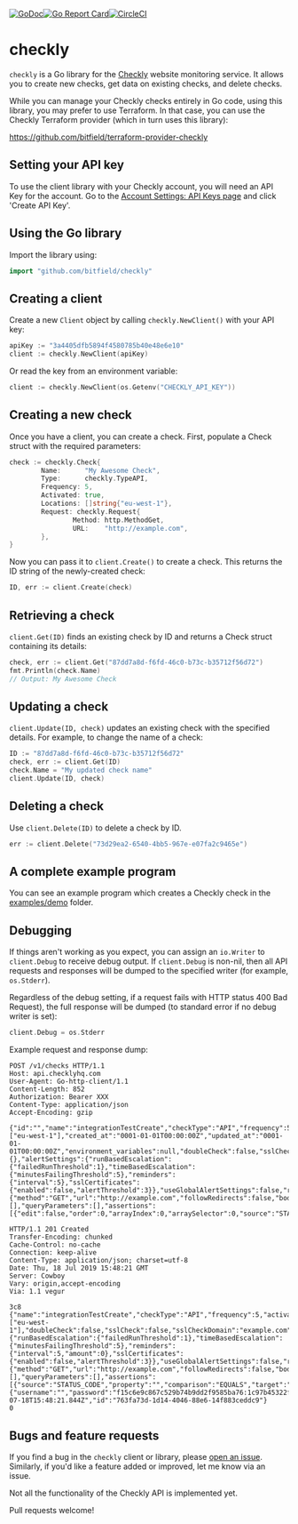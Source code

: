 [![GoDoc](https://godoc.org/github.com/bitfield/checkly?status.png)](http://godoc.org/github.com/bitfield/checkly)[![Go Report Card](https://goreportcard.com/badge/github.com/bitfield/checkly)](https://goreportcard.com/report/github.com/bitfield/checkly)[![CircleCI](https://circleci.com/gh/bitfield/checkly.svg?style=svg)](https://circleci.com/gh/bitfield/checkly)

# checkly

`checkly` is a Go library for the [Checkly](https://checklyhq.com/?utm_source=github&lmref=1374) website monitoring service. It allows you to create new checks, get data on existing checks, and delete checks.

While you can manage your Checkly checks entirely in Go code, using this library, you may prefer to use Terraform. In that case, you can use the Checkly Terraform provider (which in turn uses this library):

https://github.com/bitfield/terraform-provider-checkly

## Setting your API key

To use the client library with your Checkly account, you will need an API Key for the account. Go to the [Account Settings: API Keys page](https://app.checklyhq.com/account/api-keys) and click 'Create API Key'.

## Using the Go library

Import the library using:

```go
import "github.com/bitfield/checkly"
```

## Creating a client

Create a new `Client` object by calling `checkly.NewClient()` with your API key:

```go
apiKey := "3a4405dfb5894f4580785b40e48e6e10"
client := checkly.NewClient(apiKey)
```

Or read the key from an environment variable:

```go
client := checkly.NewClient(os.Getenv("CHECKLY_API_KEY"))
```

## Creating a new check

Once you have a client, you can create a check. First, populate a Check struct with the required parameters:

```go
check := checkly.Check{
		Name:      "My Awesome Check",
		Type:      checkly.TypeAPI,
		Frequency: 5,
		Activated: true,
		Locations: []string{"eu-west-1"},
		Request: checkly.Request{
			    Method: http.MethodGet,
			    URL:    "http://example.com",
		},
}
```

Now you can pass it to `client.Create()` to create a check. This returns the ID string of the newly-created check:

```go
ID, err := client.Create(check)
```

## Retrieving a check

`client.Get(ID)` finds an existing check by ID and returns a Check struct containing its details:

```go
check, err := client.Get("87dd7a8d-f6fd-46c0-b73c-b35712f56d72")
fmt.Println(check.Name)
// Output: My Awesome Check

```

## Updating a check

`client.Update(ID, check)` updates an existing check with the specified details. For example, to change the name of a check:

```go
ID := "87dd7a8d-f6fd-46c0-b73c-b35712f56d72"
check, err := client.Get(ID)
check.Name = "My updated check name"
client.Update(ID, check)
```

## Deleting a check

Use `client.Delete(ID)` to delete a check by ID.

```go
err := client.Delete("73d29ea2-6540-4bb5-967e-e07fa2c9465e")
```

## A complete example program

You can see an example program which creates a Checkly check in the [examples/demo](examples/demo/main.go) folder.

## Debugging

If things aren't working as you expect, you can assign an `io.Writer` to `client.Debug` to receive debug output. If `client.Debug` is non-nil, then all API requests and responses will be dumped to the specified writer (for example, `os.Stderr`).

Regardless of the debug setting, if a request fails with HTTP status 400 Bad Request), the full response will be dumped (to standard error if no debug writer is set):

```go
client.Debug = os.Stderr
```

Example request and response dump:

```
POST /v1/checks HTTP/1.1
Host: api.checklyhq.com
User-Agent: Go-http-client/1.1
Content-Length: 852
Authorization: Bearer XXX
Content-Type: application/json
Accept-Encoding: gzip

{"id":"","name":"integrationTestCreate","checkType":"API","frequency":5,"activated":true,"muted":false,"shouldFail":false,"locations":["eu-west-1"],"created_at":"0001-01-01T00:00:00Z","updated_at":"0001-01-01T00:00:00Z","environment_variables":null,"doubleCheck":false,"sslCheck":false,"sslCheckDomain":"example.com","alertChannels":{},"alertSettings":{"runBasedEscalation":{"failedRunThreshold":1},"timeBasedEscalation":{"minutesFailingThreshold":5},"reminders":{"interval":5},"sslCertificates":{"enabled":false,"alertThreshold":3}},"useGlobalAlertSettings":false,"request":{"method":"GET","url":"http://example.com","followRedirects":false,"body":"","bodyType":"NONE","headers":[],"queryParameters":[],"assertions":[{"edit":false,"order":0,"arrayIndex":0,"arraySelector":0,"source":"STATUS_CODE","property":"","comparison":"EQUALS","target":"200"}]}}

HTTP/1.1 201 Created
Transfer-Encoding: chunked
Cache-Control: no-cache
Connection: keep-alive
Content-Type: application/json; charset=utf-8
Date: Thu, 18 Jul 2019 15:48:21 GMT
Server: Cowboy
Vary: origin,accept-encoding
Via: 1.1 vegur

3c8
{"name":"integrationTestCreate","checkType":"API","frequency":5,"activated":true,"muted":false,"shouldFail":false,"locations":["eu-west-1"],"doubleCheck":false,"sslCheck":false,"sslCheckDomain":"example.com","alertSettings":{"runBasedEscalation":{"failedRunThreshold":1},"timeBasedEscalation":{"minutesFailingThreshold":5},"reminders":{"interval":5,"amount":0},"sslCertificates":{"enabled":false,"alertThreshold":3}},"useGlobalAlertSettings":false,"request":{"method":"GET","url":"http://example.com","followRedirects":false,"body":"","bodyType":"NONE","headers":[],"queryParameters":[],"assertions":[{"source":"STATUS_CODE","property":"","comparison":"EQUALS","target":"200"}],"basicAuth":{"username":"","password":"f15c6e9c867c529b74b9dd2f9585ba76:1c97b45322f1cd139122666eb13c7562"}},"setupSnippetId":null,"tearDownSnippetId":null,"localSetupScript":null,"localTearDownScript":null,"created_at":"2019-07-18T15:48:21.844Z","id":"763fa73d-1d14-4046-88e6-14f883ceddc9"}
0
```

## Bugs and feature requests

If you find a bug in the `checkly` client or library, please [open an issue](https://github.com/bitfield/checkly/issues). Similarly, if you'd like a feature added or improved, let me know via an issue.

Not all the functionality of the Checkly API is implemented yet.

Pull requests welcome!
